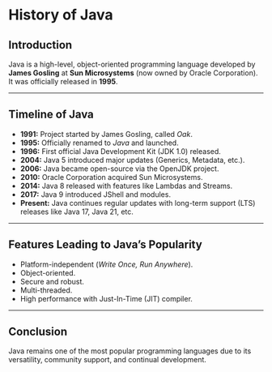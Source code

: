 # History of Java

## Introduction
Java is a high-level, object-oriented programming language developed by **James Gosling** at **Sun Microsystems** (now owned by Oracle Corporation). It was officially released in **1995**.

---

## Timeline of Java

- **1991:** Project started by James Gosling, called *Oak*.
- **1995:** Officially renamed to *Java* and launched.
- **1996:** First official Java Development Kit (JDK 1.0) released.
- **2004:** Java 5 introduced major updates (Generics, Metadata, etc.).
- **2006:** Java became open-source via the OpenJDK project.
- **2010:** Oracle Corporation acquired Sun Microsystems.
- **2014:** Java 8 released with features like Lambdas and Streams.
- **2017:** Java 9 introduced JShell and modules.
- **Present:** Java continues regular updates with long-term support (LTS) releases like Java 17, Java 21, etc.

---

## Features Leading to Java’s Popularity

- Platform-independent (*Write Once, Run Anywhere*).
- Object-oriented.
- Secure and robust.
- Multi-threaded.
- High performance with Just-In-Time (JIT) compiler.

---

## Conclusion

Java remains one of the most popular programming languages due to its versatility, community support, and continual development.

